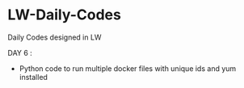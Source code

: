 # LW-Daily-Codes
Daily Codes designed in LW

DAY 6 : 

* Python code to run multiple docker files with unique ids and yum installed 

